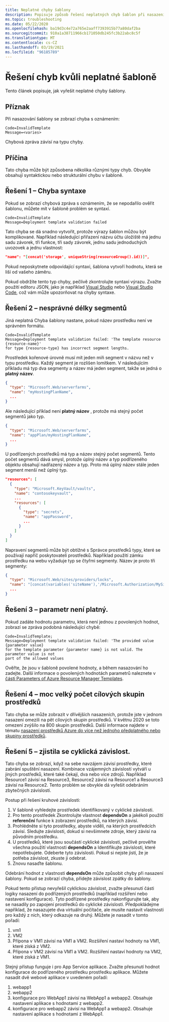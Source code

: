 ```yaml
---
title: Neplatné chyby šablony
description: Popisuje způsob řešení neplatných chyb šablon při nasazení Azure Resource Manager šablon.
ms.topic: troubleshooting
ms.date: 05/22/2020
ms.openlocfilehash: ba19d3c4e72a765e2aaff7393915b77a80daf2ba
ms.sourcegitcommit: 910a1a38711966cb171050db245fc3b22abc8c5f
ms.translationtype: MT
ms.contentlocale: cs-CZ
ms.lasthandoff: 03/19/2021
ms.locfileid: "96185789"
---
```

# <a name="resolve-errors-for-invalid-template"></a>Řešení chyb kvůli neplatné šabloně

Tento článek popisuje, jak vyřešit neplatné chyby šablony.

## <a name="symptom"></a>Příznak

Při nasazování šablony se zobrazí chyba s oznámením:

```
Code=InvalidTemplate
Message=<varies>
```

Chybová zpráva závisí na typu chyby.

## <a name="cause"></a>Příčina

Tato chyba může být způsobena několika různými typy chyb. Obvykle obsahují syntaktickou nebo strukturální chybu v šabloně.

<a id="syntax-error"></a>

## <a name="solution-1---syntax-error"></a>Řešení 1 – Chyba syntaxe

Pokud se zobrazí chybová zpráva s oznámením, že se nepodařilo ověřit šablonu, můžete mít v šabloně problém se syntaxí.

```
Code=InvalidTemplate
Message=Deployment template validation failed
```

Tato chyba se dá snadno vytvořit, protože výrazy šablon můžou být komplikované. Například následující přiřazení názvu účtu úložiště má jednu sadu závorek, tři funkce, tři sady závorek, jednu sadu jednoduchých uvozovek a jednu vlastnost:

```json
"name": "[concat('storage', uniqueString(resourceGroup().id))]",
```

Pokud neposkytnete odpovídající syntaxi, šablona vytvoří hodnotu, která se liší od vašeho záměru.

Pokud obdržíte tento typ chyby, pečlivě zkontrolujte syntaxi výrazu. Zvažte použití editoru JSON, jako je například [Visual Studio](create-visual-studio-deployment-project.md) nebo [Visual Studio Code](quickstart-create-templates-use-visual-studio-code.md), což vám může upozorňovat na chyby syntaxe.

<a id="incorrect-segment-lengths"></a>

## <a name="solution-2---incorrect-segment-lengths"></a>Řešení 2 – nesprávné délky segmentů

Jiná neplatná Chyba šablony nastane, pokud název prostředku není ve správném formátu.

```
Code=InvalidTemplate
Message=Deployment template validation failed: 'The template resource {resource-name}'
for type {resource-type} has incorrect segment lengths.
```

Prostředek kořenové úrovně musí mít jeden míň segment v názvu než v typu prostředku. Každý segment je rozlišen lomítkem. V následujícím příkladu má typ dva segmenty a název má jeden segment, takže se jedná o **platný název**.

```json
{
  "type": "Microsoft.Web/serverfarms",
  "name": "myHostingPlanName",
  ...
}
```

Ale následující příklad není **platný název** , protože má stejný počet segmentů jako typ.

```json
{
  "type": "Microsoft.Web/serverfarms",
  "name": "appPlan/myHostingPlanName",
  ...
}
```

U podřízených prostředků má typ a název stejný počet segmentů. Tento počet segmentů dává smysl, protože úplný název a typ podřízeného objektu obsahují nadřazený název a typ. Proto má úplný název stále jeden segment menší než úplný typ.

```json
"resources": [
  {
    "type": "Microsoft.KeyVault/vaults",
    "name": "contosokeyvault",
    ...
    "resources": [
      {
        "type": "secrets",
        "name": "appPassword",
        ...
      }
    ]
  }
]
```

Napravení segmentů může být obtížné s Správce prostředků typy, které se používají napříč poskytovateli prostředků. Například použití zámku prostředku na webu vyžaduje typ se čtyřmi segmenty. Název je proto tři segmenty:

```json
{
  "type": "Microsoft.Web/sites/providers/locks",
  "name": "[concat(variables('siteName'),'/Microsoft.Authorization/MySiteLock')]",
  ...
}
```

<a id="parameter-not-valid"></a>

## <a name="solution-3---parameter-is-not-valid"></a>Řešení 3 – parametr není platný.

Pokud zadáte hodnotu parametru, která není jednou z povolených hodnot, zobrazí se zpráva podobná následující chybě:

```
Code=InvalidTemplate;
Message=Deployment template validation failed: 'The provided value {parameter value}
for the template parameter {parameter name} is not valid. The parameter value is not
part of the allowed values
```

Ověřte, že jsou v šabloně povolené hodnoty, a během nasazování ho zadejte. Další informace o povolených hodnotách parametrů naleznete v [části Parameters of Azure Resource Manager Templates](template-syntax.md#parameters).

<a id="too-many-resource-groups"></a>

## <a name="solution-4---too-many-target-resource-groups"></a>Řešení 4 – moc velký počet cílových skupin prostředků

Tato chyba se může zobrazit v dřívějších nasazeních, protože jste v jednom nasazení omezili na pět cílových skupin prostředků. V květnu 2020 se toto omezení zvýšilo na 800 skupin prostředků. Další informace najdete v tématu [nasazení prostředků Azure do více než jednoho předplatného nebo skupiny prostředků](./deploy-to-resource-group.md).

<a id="circular-dependency"></a>

## <a name="solution-5---circular-dependency-detected"></a>Řešení 5 – zjistila se cyklická závislost.

Tato chyba se zobrazí, když na sebe navzájem závisí prostředky, které zabrání spuštění nasazení. Kombinace vzájemných závislostí vytváří u jiných prostředků, které také čekají, dva nebo více zdrojů. Například Resource1 závisí na Resource3, Resource2 závisí na Resource1 a Resource3 závisí na Resource2. Tento problém se obvykle dá vyřešit odebráním zbytečných závislostí.

Postup při řešení kruhové závislosti:

1. V šabloně vyhledejte prostředek identifikovaný v cyklické závislosti.
2. Pro tento prostředek Zkontrolujte vlastnost **dependsOn** a jakékoli použití **referenční** funkce k zobrazení prostředků, na kterých závisí.
3. Prohlédněte si tyto prostředky, abyste viděli, na kterých prostředcích závisí. Sledujte závislosti, dokud si nevšimnete zdroje, který závisí na původním prostředku.
5. U prostředků, které jsou součástí cyklické závislosti, pečlivě prověřte všechna použití vlastnosti **dependsOn** a Identifikujte závislosti, které nepotřebujete. Odeberte tyto závislosti. Pokud si nejste jistí, že je potřeba závislost, zkuste ji odebrat.
6. Znovu nasaďte šablonu.

Odebrání hodnot z vlastnosti **dependsOn** může způsobit chyby při nasazení šablony. Pokud se zobrazí chyba, přidejte závislost zpátky do šablony.

Pokud tento přístup nevyřešil cyklickou závislost, zvažte přesunutí části logiky nasazení do podřízených prostředků (například rozšíření nebo nastavení konfigurace). Tyto podřízené prostředky nakonfigurujte tak, aby se nasadily po zapojení prostředků do cyklické závislosti. Předpokládejme například, že nasazujete dva virtuální počítače, ale musíte nastavit vlastnosti pro každý z nich, který odkazuje na druhý. Můžete je nasadit v tomto pořadí:

1. vm1
2. VM2
3. Přípona v VM1 závisí na VM1 a VM2. Rozšíření nastaví hodnoty na VM1, které získá z VM2.
4. Přípona v VM2 závisí na VM1 a VM2. Rozšíření nastaví hodnoty na VM2, které získá z VM1.

Stejný přístup funguje i pro App Service aplikace. Zvažte přesunutí hodnot konfigurace do podřízeného prostředku prostředku aplikace. Můžete nasadit dvě webové aplikace v uvedeném pořadí:

1. webapp1
2. webapp2
3. konfigurace pro WebApp1 závisí na WebApp1 a webapp2. Obsahuje nastavení aplikace s hodnotami z webapp2.
4. konfigurace pro webapp2 závisí na WebApp1 a webapp2. Obsahuje nastavení aplikace s hodnotami z WebApp1.